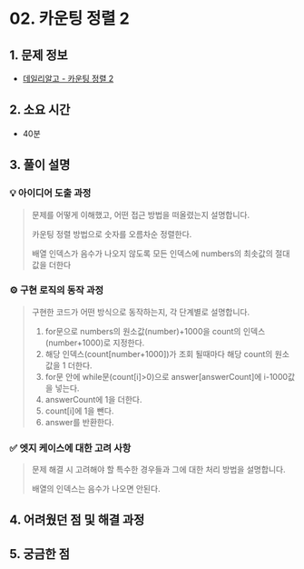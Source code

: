 # 02. 카운팅 정렬 2

## 1. 문제 정보
- [데일리알고 - 카운팅 정렬 2](https://dailyalgo.kr/ko/problems/177)

## 2. 소요 시간
- 40분

## 3. 풀이 설명
### 💡 아이디어 도출 과정
> 문제를 어떻게 이해했고, 어떤 접근 방법을 떠올렸는지 설명합니다.
>
> 카운팅 정렬 방법으로 숫자를 오름차순 정렬한다.
>
> 배열 인덱스가 음수가 나오지 않도록 모든 인덱스에 numbers의 최솟값의 절대값을 더한다

### ⚙️ 구현 로직의 동작 과정
> 구현한 코드가 어떤 방식으로 동작하는지, 각 단계별로 설명합니다.
>
> 1. for문으로 numbers의 원소값(number)+1000을 count의 인덱스(number+1000)로 지정한다.
> 2. 해당 인덱스(count[number+1000])가 조회 될때마다 해당 count의 원소 값을 1 더한다.  
> 3. for문 안에 while문(count[i]>0)으로 answer[answerCount]에 i-1000값을 넣는다.
> 4. answerCount에 1을 더한다.
> 5. count[i]에 1을 뺀다.
> 6. answer를 반환한다.

### ✅ 엣지 케이스에 대한 고려 사항
> 문제 해결 시 고려해야 할 특수한 경우들과 그에 대한 처리 방법을 설명합니다.
>
> 배열의 인덱스는 음수가 나오면 안된다.

## 4. 어려웠던 점 및 해결 과정

## 5. 궁금한 점

